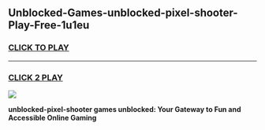 
## Unblocked-Games-unblocked-pixel-shooter-Play-Free-1u1eu
<h3>
<a href="https://premium76.site?title=unblocked-pixel-shooter&ref=21A">CLICK TO PLAY</a></h3>
<hr>

<h3>
<a href="https://premium76.site?title=unblocked-pixel-shooter&ref=21A">CLICK 2 PLAY</a>
  
</h3>

<a href="https://premium76.site?title=unblocked-pixel-shooter&ref=21A"><img src="https://clearcache.store/games.png"></a>


**unblocked-pixel-shooter games unblocked: Your Gateway to Fun and Accessible Online Gaming**
